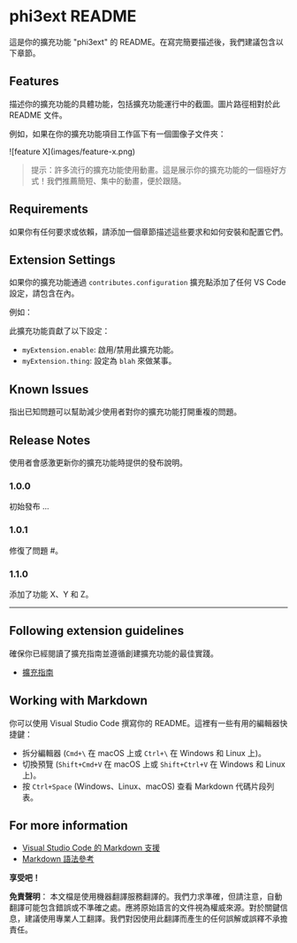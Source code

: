 # phi3ext README

這是你的擴充功能 "phi3ext" 的 README。在寫完簡要描述後，我們建議包含以下章節。

## Features

描述你的擴充功能的具體功能，包括擴充功能運行中的截圖。圖片路徑相對於此 README 文件。

例如，如果在你的擴充功能項目工作區下有一個圖像子文件夾：

\!\[feature X\]\(images/feature-x.png\)

> 提示：許多流行的擴充功能使用動畫。這是展示你的擴充功能的一個極好方式！我們推薦簡短、集中的動畫，便於跟隨。

## Requirements

如果你有任何要求或依賴，請添加一個章節描述這些要求和如何安裝和配置它們。

## Extension Settings

如果你的擴充功能通過 `contributes.configuration` 擴充點添加了任何 VS Code 設定，請包含在內。

例如：

此擴充功能貢獻了以下設定：

* `myExtension.enable`: 啟用/禁用此擴充功能。
* `myExtension.thing`: 設定為 `blah` 來做某事。

## Known Issues

指出已知問題可以幫助減少使用者對你的擴充功能打開重複的問題。

## Release Notes

使用者會感激更新你的擴充功能時提供的發布說明。

### 1.0.0

初始發布 ...

### 1.0.1

修復了問題 #。

### 1.1.0

添加了功能 X、Y 和 Z。

---

## Following extension guidelines

確保你已經閱讀了擴充指南並遵循創建擴充功能的最佳實踐。

* [擴充指南](https://code.visualstudio.com/api/references/extension-guidelines?WT.mc_id=aiml-137032-kinfeylo)

## Working with Markdown

你可以使用 Visual Studio Code 撰寫你的 README。這裡有一些有用的編輯器快捷鍵：

* 拆分編輯器 (`Cmd+\` 在 macOS 上或 `Ctrl+\` 在 Windows 和 Linux 上)。
* 切換預覽 (`Shift+Cmd+V` 在 macOS 上或 `Shift+Ctrl+V` 在 Windows 和 Linux 上)。
* 按 `Ctrl+Space` (Windows、Linux、macOS) 查看 Markdown 代碼片段列表。

## For more information

* [Visual Studio Code 的 Markdown 支援](https://code.visualstudio.com/docs/languages/markdown?WT.mc_id=aiml-137032-kinfeylo)
* [Markdown 語法參考](https://help.github.com/articles/markdown-basics/)

**享受吧！**

**免責聲明**：
本文檔是使用機器翻譯服務翻譯的。我們力求準確，但請注意，自動翻譯可能包含錯誤或不準確之處。應將原始語言的文件視為權威來源。對於關鍵信息，建議使用專業人工翻譯。我們對因使用此翻譯而產生的任何誤解或誤釋不承擔責任。